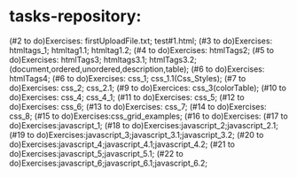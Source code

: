 # tasks-repository:
(#2 to do)Exercises: firstUploadFile.txt; test#1.html;
(#3 to do)Exercises: htmltags_1; htmltag1.1; htmltag1.2;
(#4 to do)Exercises: htmlTags2;
(#5 to do)Exercises: htmlTags3; htmltags3.1; htmlTags3.2;(document,ordered,unordered,description,table);
(#6 to do)Exercises: htmlTags4;
(#6 to do)Exercises: css_1; css_1.1(Css_Styles);
(#7 to do)Exercises: css_2; css_2.1;
(#9 to do)Exercices: css_3(colorTable);
(#10 to do)Exercises: css_4; css_4_1;
(#11 to do)Exercises: css_5;
(#12 to do)Exercises: css_6;
(#13 to do)Exercises: css_7;
(#14 to do)Exercises: css_8;
(#15 to do)Exercises:css_grid_examples;
(#16 to do)Exercises:
(#17 to do)Exercises:javascript_1;
(#18 to do)Exercises:javascript_2;javascript_2.1;
(#19 to do)Exercises:javascript_3;javascript_3.1;javascript_3.2;
(#20 to do)Exercises:javascript_4;javascript_4.1;javascript_4.2;
(#21 to do)Exercises:javascript_5;javascript_5.1;
(#22 to do)Exercises:javascript_6;javascript_6.1;javascript_6.2;

